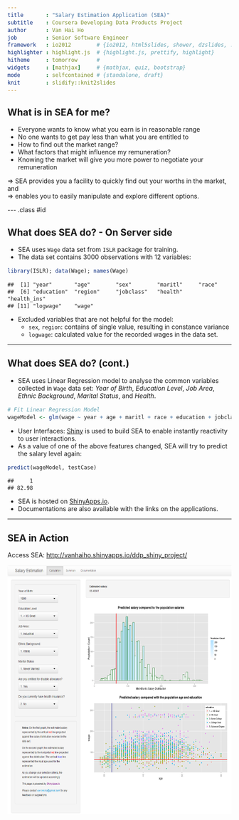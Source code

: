 ```yaml
---
title       : "Salary Estimation Application (SEA)"
subtitle    : Coursera Developing Data Products Project
author      : Van Hai Ho
job         : Senior Software Engineer
framework   : io2012        # {io2012, html5slides, shower, dzslides, ...}
highlighter : highlight.js  # {highlight.js, prettify, highlight}
hitheme     : tomorrow      # 
widgets     : [mathjax]     # {mathjax, quiz, bootstrap}
mode        : selfcontained # {standalone, draft}
knit        : slidify::knit2slides
---
```


## What is in SEA for me?

<ul>
<li> Everyone wants to know what you earn is in reasonable range </li>
<li> No one wants to get pay less than what you are entitled to </li>
<li> How to find out the market range? </li>
<li> What factors that might influence my remuneration? </li>
<li> Knowing the market will give you more power to negotiate your remuneration</li>
</ul>

=> SEA provides you a facility to quickly find out your worths in the market, and
<br>
=> enables you to easily manipulate and explore different options.

--- .class #id 

## What does SEA do? - On Server side

- SEA uses <code>Wage</code> data set from <code>ISLR</code> package for training.
- The data set contains 3000 observations with 12 variables:

```r
library(ISLR); data(Wage); names(Wage)
```

```
##  [1] "year"       "age"        "sex"        "maritl"     "race"      
##  [6] "education"  "region"     "jobclass"   "health"     "health_ins"
## [11] "logwage"    "wage"
```

- Excluded variables that are not helpful for the model:
  + `sex`, `region`: contains of single value, resulting in constance variance
  + `logwage`: calculated value for the recorded wages in the data set.

---

## What does SEA do? (cont.)

- SEA uses Linear Regression model to analyse the common variables collected in <code>Wage</code> data set: *Year of Birth*, *Education Level*, *Job Area*, *Ethnic Background*, *Marital Status*, and *Health*.



```r
# Fit Linear Regression Model 
wageModel <- glm(wage ~ year + age + maritl + race + education + jobclass + health + health_ins, data = Wage)
```

- User Interfaces: [Shiny](http://shiny.rstudio.com/) is used to build SEA to enable instantly reactivity to user interactions.
- As a value of one of the above features changed, SEA will try to predict the salary level again:


```r
predict(wageModel, testCase)
```

```
##     1 
## 82.98
```

- SEA is hosted on [ShinyApps.io](http://www.shinyapps.io).
- Documentations are also available with the links on the applications.

---

## SEA in Action

Access SEA: <http://vanhaiho.shinyapps.io/ddp_shiny_project/>
<div style='text-align: center;'>
    <img height='560' src="assets/img/SEA_screenshot.png" 
        alt="Salary Estimation Application (SEA) UI"/>
</div>


